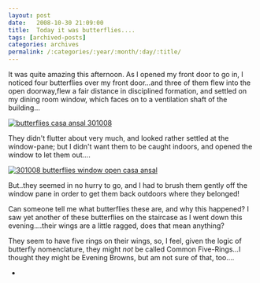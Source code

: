 ```yaml
---
layout: post
date:	2008-10-30 21:09:00
title:  Today it was butterflies....
tags: [archived-posts]
categories: archives
permalink: /:categories/:year/:month/:day/:title/
---
```

It was quite amazing this afternoon. As I opened my front door to go in, I noticed four butterflies over my front door...and three of them flew into the open doorway,flew a fair distance in disciplined formation, and  settled on my dining room window, which faces on to a ventilation shaft of the building...


<a href="http://s297.photobucket.com/albums/mm205/depontis/?action=view&current=IMG_2221.jpg" target="_blank"><img src="http://i297.photobucket.com/albums/mm205/depontis/IMG_2221.jpg" border="0" alt="butterflies casa ansal 301008"></a>

They didn't flutter about very much, and looked rather settled at the window-pane; but I didn't want them to be caught indoors, and opened the window to let them out....



<a href="http://s297.photobucket.com/albums/mm205/depontis/?action=view&current=IMG_2223.jpg" target="_blank"><img src="http://i297.photobucket.com/albums/mm205/depontis/IMG_2223.jpg" border="0" alt="301008 butterflies window open casa ansal"></a>

But..they seemed in no hurry to go, and I had to brush them gently off the window pane in order to get them back outdoors where they belonged!

Can someone tell me what butterflies these are, and why this happened? I saw yet another of these butterflies on the staircase as I went down this evening....their wings are a little ragged, does that mean anything?

They seem to have five rings on their wings, so, I feel, given the logic of butterfly nomenclature, they might *not* be called Common Five-Rings...I thought they might be Evening Browns, but am not sure of that, too....



*
